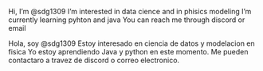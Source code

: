 Hi, I’m @sdg1309
I’m interested in data cience and in phisics modeling
I’m currently learning pyhton and java
You can reach me through discord or email

Hola, soy @sdg1309
Estoy interesado en ciencia de datos y modelacion en fisica
Yo estoy aprendiendo Java y python en este momento.
Me pueden contactaro a travez de discord o correo electronico.
